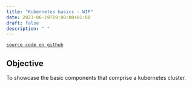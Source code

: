 ```yaml
---
title: "Kubernetes basics - WIP"
date: 2023-06-19T19:00:00+01:00
draft: false
description: " "
---
```


[`source code on github`]("https://github.com/fmagno/kubernetes-exercises")

## Objective

To showcase the basic components that comprise a kubernetes cluster.
